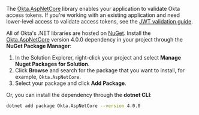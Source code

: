 The [Okta.AspNetCore](https://github.com/okta/okta-aspnet) library enables your application to validate Okta access tokens. If you're working with an existing application and need lower-level access to validate access tokens, see the [JWT validation guide](/code/dotnet/jwt-validation/).

All of Okta's .NET libraries are hosted on [NuGet](https://www.nuget.org/). Install the [Okta.AspNetCore](https://www.nuget.org/packages/Okta.AspNetCore) version 4.0.0 dependency in your project through the **NuGet Package Manager**:

1. In the Solution Explorer, right-click your project and select **Manage Nuget Packages for Solution**.
1. Click **Browse** and search for the package that you want to install, for example, `Okta.AspNetCore`.
1. Select your package and click **Add Package**.

Or, you can install the dependency through the **dotnet CLI**:

```bash
dotnet add package Okta.AspNetCore --version 4.0.0
```
